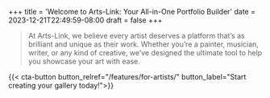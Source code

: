 +++
title = 'Welcome to Arts-Link: Your All-in-One Portfolio Builder'
date = 2023-12-21T22:49:59-08:00
draft = false
+++

> At Arts-Link, we believe every artist deserves a platform that’s as brilliant and unique as their work. Whether you’re a painter, musician, writer, or any kind of creative, we’ve designed the ultimate tool to help you showcase your art with ease.

{{< cta-button button_relref="/features/for-artists/" button_label="Start creating your gallery today!">}}
<!--more-->
